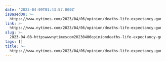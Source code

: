 ```yaml
---
date: '2023-04-09T01:43:57.000Z'
isBasedOn: >-
  https://www.nytimes.com/2023/04/06/opinion/deaths-life-expectancy-guns-children.html?smid=tw-nytimes&smtyp=cur
link: >-
  https://www.nytimes.com/2023/04/06/opinion/deaths-life-expectancy-guns-children.html?smid=tw-nytimes&smtyp=cur
slug: >-
  2023-04-08-httpswwwnytimescom20230406opiniondeaths-life-expectancy-guns-childrenhtmlsmidtw-nytimesandsmtypcur
tags: []
title: >-
  https://www.nytimes.com/2023/04/06/opinion/deaths-life-expectancy-guns-children.html?smid=tw-nytimes&smtyp=cur
---
```



